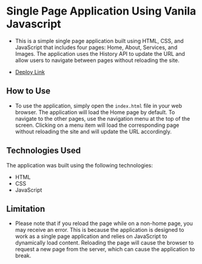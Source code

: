 # Single Page Application Using Vanila Javascript

- This is a simple single page application built using HTML, CSS, and JavaScript that includes four pages: Home, About, Services, and Images. The application uses the History API to update the URL and allow users to navigate between pages without reloading the site.

- [Deploy Link](https://venerable-cocada-7b6bfb.netlify.app/)

## How to Use
- To use the application, simply open the `` index.html `` file in your web browser. The application will load the Home page by default. To navigate to the other pages, use the navigation menu at the top of the screen. Clicking on a menu item will load the corresponding page without reloading the site and will update the URL accordingly.


## Technologies Used
The application was built using the following technologies:

- HTML
- CSS
- JavaScript

## Limitation

- Please note that if you reload the page while on a non-home page, you may receive an error. This is because the application is designed to work as a single page application and relies on JavaScript to dynamically load content. Reloading the page will cause the browser to request a new page from the server, which can cause the application to break.
